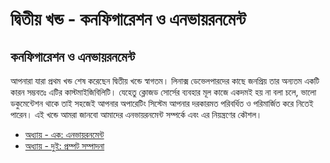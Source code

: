 # দ্বিতীয় খন্ড - কনফিগারেশন ও এনভায়রনমেন্ট

## কনফিগারেশন ও এনভায়রনমেন্ট

আপনারা যারা প্রথম খন্ড শেষ করেছেন দ্বিতীয় খন্ডে স্বাগতম। লিনাক্স ডেভেলপারদের কাছে জনপ্রিয় তার অন্যতম একটি কারন সম্ভবতঃ এটির কাস্টমাইজিবিলিটি। যেহেতু ক্লোজড সোর্সের ব্যবহার মূল কাজে একদমই হয় না বলা চলে, ভালো ডকুমেন্টেশন থাকে তাই সহজেই আপনার অপারেটিং সিস্টেম আপনার দরকারমত পরিবর্ধিত ও পরিমার্জিত করে নিতেই পারেন। এই খন্ডে আমরা জানবো আমাদের এনভায়রনমেন্ট সম্পর্কে এবং এর নিয়ন্ত্রণের কৌশল।

* [অধ্যায় - এক: এনভায়রনমেন্ট](2.1.0.environment/)
* [অধ্যায় - দুই: প্রম্পট সম্পাদনা](2.2.0.customprompt/)

